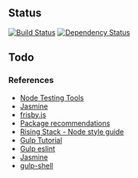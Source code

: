 ## Status
[![Build Status](https://travis-ci.org/gerrypower/js-template-node.svg)](https://travis-ci.org/gerrypower/js-template-node)
[![Dependency Status](https://gemnasium.com/gerrypower/js-template-node.svg)](https://gemnasium.com/gerrypower/js-template-node)

## Todo

### References

- [Node Testing Tools](http://www.clock.co.uk/blog/tools-for-unit-testing-and-quality-assurance-in-node-js)
- [Jasmine](http://jasmine.github.io/2.1/node.html)
- [frisby.js](http://frisbyjs.com)
- [Package recommendations](http://strongloop.com/strongblog/modular-node-js-express/)
- [Rising Stack - Node style guide](https://github.com/RisingStack/node-style-guide#constructors)
- [Gulp Tutorial](http://stefanimhoff.de/2014/gulp-tutorial-5-javascripts-browserify/)
- [Gulp eslint](https://github.com/adametry/gulp-eslint)
- [Jasmine](http://jasmine.github.io)
- [gulp-shell](https://www.npmjs.com/package/gulp-shell)